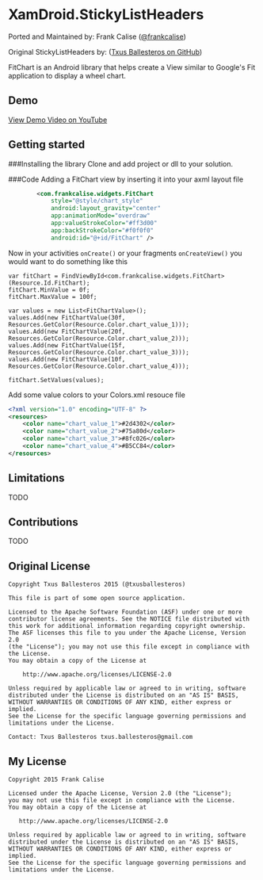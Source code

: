 
XamDroid.StickyListHeaders
================

Ported and Maintained by:
Frank Calise ([@frankcalise](http://www.twitter.com/frankcalise))

Original StickyListHeaders by:
([Txus Ballesteros on GitHub](https://github.com/txusballesteros/fit-chart))

FitChart is an Android library that helps create a View similar to Google's Fit application to display a wheel chart.

## Demo
[View Demo Video on YouTube](https://youtu.be/dQvMh-rtKzk)

## Getting started

###Installing the library
Clone and add project or dll to your solution.


###Code
Adding a FitChart view by inserting it into your axml layout file
```xml
        <com.frankcalise.widgets.FitChart
            style="@style/chart_style"
            android:layout_gravity="center"
            app:animationMode="overdraw"
            app:valueStrokeColor="#ff3d00"
            app:backStrokeColor="#f0f0f0"
            android:id="@+id/FitChart" />
```

Now in your activities `onCreate()` or your fragments `onCreateView()` you would want to do something like this
```
var fitChart = FindViewById<com.frankcalise.widgets.FitChart> (Resource.Id.FitChart);
fitChart.MinValue = 0f;
fitChart.MaxValue = 100f;

var values = new List<FitChartValue>();
values.Add(new FitChartValue(30f, Resources.GetColor(Resource.Color.chart_value_1)));
values.Add(new FitChartValue(20f, Resources.GetColor(Resource.Color.chart_value_2)));
values.Add(new FitChartValue(15f, Resources.GetColor(Resource.Color.chart_value_3)));
values.Add(new FitChartValue(10f, Resources.GetColor(Resource.Color.chart_value_4)));

fitChart.SetValues(values);
```

Add some value colors to your Colors.xml resouce file
```xml
<?xml version="1.0" encoding="UTF-8" ?>
<resources>
    <color name="chart_value_1">#2d4302</color>
    <color name="chart_value_2">#75a80d</color>
    <color name="chart_value_3">#8fc026</color>
    <color name="chart_value_4">#B5CC84</color>
</resources>
```

## Limitations
TODO

## Contributions
TODO

## Original License

    Copyright Txus Ballesteros 2015 (@txusballesteros)

    This file is part of some open source application.

    Licensed to the Apache Software Foundation (ASF) under one or more 
    contributor license agreements. See the NOTICE file distributed with
    this work for additional information regarding copyright ownership. 
    The ASF licenses this file to you under the Apache License, Version 2.0
    (the "License"); you may not use this file except in compliance with the License.
    You may obtain a copy of the License at

        http://www.apache.org/licenses/LICENSE-2.0

    Unless required by applicable law or agreed to in writing, software
    distributed under the License is distributed on an "AS IS" BASIS,
    WITHOUT WARRANTIES OR CONDITIONS OF ANY KIND, either express or implied.
    See the License for the specific language governing permissions and
    limitations under the License.

    Contact: Txus Ballesteros txus.ballesteros@gmail.com


## My License

    Copyright 2015 Frank Calise

    Licensed under the Apache License, Version 2.0 (the "License");
    you may not use this file except in compliance with the License.
    You may obtain a copy of the License at

       http://www.apache.org/licenses/LICENSE-2.0

    Unless required by applicable law or agreed to in writing, software
    distributed under the License is distributed on an "AS IS" BASIS,
    WITHOUT WARRANTIES OR CONDITIONS OF ANY KIND, either express or implied.
    See the License for the specific language governing permissions and
    limitations under the License.